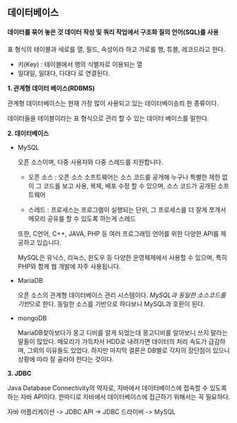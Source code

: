 ## 데이터베이스

#### 데이터를 묶어 놓은 것 데이터 작성 및 쿼리 작업에서 구조화 질의 언어(SQL)를 사용

표 형식의 테이블과 세로를 열, 필드, 속성이라 하고 가로를 행, 튜블, 레코드라고 한다.

- 키(Key) : 테이블에서 행의 식별자로 이용되는 열
- 일대일, 일대다, 다대다 로 연결된다.



**1. 관계형 데이터 베이스(RDBMS)**

관계형 데이터베이스는 현재 가장 많이 사용되고 있는 데이터베이승릐 한 종류이다.

데이터들을 테이블이라는 표 형식으로 관리 할 수 있는 데이터 베이스를 말한다.



**2. 데이터베이스**

- MySQL

  오픈 소스이며, 다중 사용자와 다중 스레드를 지원합니다.

  - 오픈 소스 : 오픈 소스 소프트웨어는 소스 코드를 공개해 누구나 특별한 제한 없이 그 코드를 보고 사용, 복제, 배포 수정 할 수 있으며, 소스 코드가 공개된 소프트웨어

  - 스레드 : 프로세스는 프로그램이 실행되는 단위, 그 프로세스를 더 잘게 쪼개서 메모리 공유를 할 수 있도록 하는게 스레드

  또한, C언어, C++, JAVA, PHP 등 여러 프로그래밍 언어를 위한 다양한 API를 제공하고 있습니다.

  MySQL은 유닉스, 리눅스, 윈도우 등 다양한 운영체제에서 사용할 수 있으며, 특히 PHP와 함께 웹 개발에 자주 사용됩니다.



- MariaDB

  오픈 소스의 관계형 데이터베이스 관리 시스템이다. *MySQL과 동일한 소스코드를 기반*으로 한다. 동일한 소스를 기반으로 하다보니 MySQL과 호환이 된다.



- mongoDB

  MariaDB찾아보다가 몽고 디비를 알게 되었는데 몽고디비를 알아보니 쓰지 말라는 말들이 많았다. 메모리가 가득차서 HDD로 내려가면 데이터의 처리 속도가 급감하며, 그외의 이유들도 있었다. 하지만 마지막 결론은 DB별로 각자의 장단점이 있으니 상황에 따라 잘 골라야 한다는 것이다.



**3. JDBC**

Java Database Connectivity의 약자로, 자바에서 데이터베이스에 접속할 수 있도록하는 자바 API이다. 한마디로 자바에서 데이터베이스에 접근하기 위해서는 꼭 필요하다.

자바 어플리케이션 -> JDBC API -> JDBC 드라이버 -> MySQL



